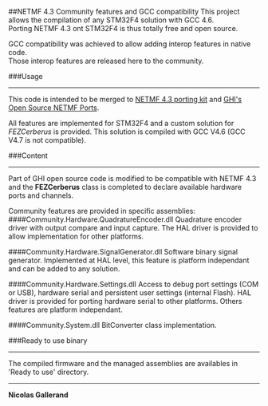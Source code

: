 ##NETMF 4.3 Community features and GCC compatibility
This project allows the compilation of any STM32F4 solution with GCC 4.6.  
Porting NETMF 4.3 ont STM32F4 is thus totally free and open source.

GCC compatibility was achieved to allow adding interop features in native code.  
Those interop features are released here to the community.

###Usage
***
This code is intended to be merged to [NETMF 4.3 porting kit](http://netmf.codeplex.com/releases/view/81000) and [GHI's Open Source NETMF Ports](http://ghiopensource.codeplex.com/).

All features are implemented for STM32F4 and a custom solution for *FEZCerberus* is provided.
This solution is compiled with GCC V4.6 (GCC V4.7 is not compatible).

###Content
***
Part of GHI open source code is modified to be compatible with NETMF 4.3 and the **FEZCerberus** class is completed to declare available hardware ports and channels.

Community features are provided in specific assemblies:
####Community.Hardware.QuadratureEncoder.dll
Quadrature encoder driver with output compare and input capture.
The HAL driver is provided to allow implementation for other platforms. 
  
####Community.Hardware.SignalGenerator.dll
Software binary signal generator.  Implemented at HAL level, this feature is platform independant and can be added to any solution.
  
####Community.Hardware.Settings.dll
Access to debug port settings (COM or USB), hardware serial and persistent user settings (internal Flash).
HAL driver is provided for porting hardware serial to other platforms. Others features are platform independant.
  
####Community.System.dll
BitConverter class implementation.
  
###Ready to use binary
***
The compiled firmware and the managed assemblies are availables in 'Ready to use' directory.
  
  
  
-------------  

**Nicolas Gallerand**
